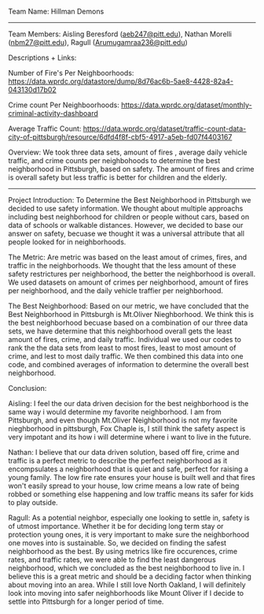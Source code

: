 Team Name: Hillman Demons 
______
Team Members: Aisling Beresford (aeb247@pitt.edu), Nathan Morelli (nbm27@pitt.edu), Ragull (Arumugamraa236@pitt.edu)

Descriptions + Links: 

  Number of Fire's Per Neighboorhoods: https://data.wprdc.org/datastore/dump/8d76ac6b-5ae8-4428-82a4-043130d17b02

  Crime count Per Neighboorhoods: https://data.wprdc.org/dataset/monthly-criminal-activity-dashboard
  
  Average Traffic Count: https://data.wprdc.org/dataset/traffic-count-data-city-of-pittsburgh/resource/6dfd4f8f-cbf5-4917-a5eb-fd07f4403167

Overview: We took three data sets, amount of fires , average daily vehicle traffic, and crime counts per neighbohoods to determine the best neighborhood in Pittsburgh, based on safety. The amount of fires and crime is overall safety but less traffic is better for children and the elderly. 

_________
Project Introduction: 
  To Determine the Best Neighborhood in Pittsburgh we decided to use safety information. We thought about multiple approachs including best neighborhood for children or people without cars, based on data of schools or walkable distances. However, we decided to base our answer on safety, becuase we thought it was a universal attribute that all people looked for in neighborhoods. 

The Metric: 
  Are metric was based on the least amout of crimes, fires, and traffic in the neighborhoods. We thought that the less amount of these safety restrictures per neighborhood, the better the neighborhood is overall. We used datasets on amount of crimes per neighborhood, amount of fires per neighborhood, and the daily vehicle traffier per neighborhood. 

The Best Neighborhood: 
  Based on our metric, we have concluded that the Best Neighborhood in Pittsburgh is Mt.Oliver Nieghborhood. We think this is the best neighborhood becuase based on a combination of our three data sets, we have determine that this neighborhood overall gets the least amount of fires, crime, and daily traffic. Individual we used our codes to rank the the data sets from least to most fires, least to most amount of crime, and lest to most daily traffic. We then combined this data into one code, and combined averages of information to determine the overall best neighborhood. 

Conclusion: 

  Aisling: I feel the our data driven decision for the best neighborhood is the same way i would determine my favorite neighborhood. I am from Pittsburgh, and even though Mt.Oliver Neighborhood is not my favorite nieghborhood in pittsburgh, Fox Chaple is, I still think the safety aspect is very impotant and its how i will determine where i want to live in the future. 
  
  Nathan: I believe that our data driven solution, based off fire, crime and traffic is a perfect metric to describe the perfect neighborhood as it encompsulates a neighborhood that is quiet and safe, perfect for raising a young family. The low fire rate ensures your house is built well and that fires won't easily spread to your house, low crime means a low rate of being robbed or something else happening and low traffic means its safer for kids to play outside. 
    
  Ragull: As a potential neighbor, especially one looking to settle in, safety is of utmost importance. Whether it be for deciding long term stay or protection young ones, it is very important to make sure the neighborhood one moves into is sustainable. So, we decided on finding the safest neighborhood as the best. By using metrics like fire occurences, crime rates, and traffic rates, we were able to find the least dangerous neighborhood, which we concluded as the best neighborhood to live in. I believe this is a great metric and should be a deciding factor when thinking about moving into an area. While I still love North Oakland, I will definitely look into moving into safer neighborhoods like Mount Oliver if I decide to settle into Pittsburgh for a longer period of time.
  
